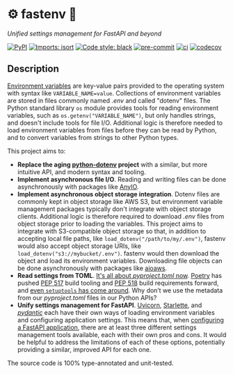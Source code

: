 # ⚙️ fastenv 🚀

_Unified settings management for FastAPI and beyond_

[![PyPI](https://img.shields.io/pypi/v/fastenv?color=success)](https://pypi.org/project/fastenv/)
[![Imports: isort](https://img.shields.io/badge/%20imports-isort-%231674b1?style=flat&labelColor=ef8336)](https://pycqa.github.io/isort/)
[![Code style: black](https://img.shields.io/badge/code%20style-black-000000.svg)](https://black.readthedocs.io/en/stable/)
[![pre-commit](https://img.shields.io/badge/pre--commit-enabled-brightgreen?logo=pre-commit&logoColor=white)](https://github.com/pre-commit/pre-commit)
[![ci](https://github.com/br3ndonland/fastenv/workflows/ci/badge.svg)](https://github.com/br3ndonland/fastenv/actions/workflows/ci.yml)
[![codecov](https://codecov.io/gh/br3ndonland/fastenv/branch/main/graph/badge.svg?token=WDNHES5OYR)](https://codecov.io/gh/br3ndonland/fastenv)

## Description

[Environment variables](https://en.wikipedia.org/wiki/Environment_variable) are key-value pairs provided to the operating system with syntax like `VARIABLE_NAME=value`. Collections of environment variables are stored in files commonly named _.env_ and called "dotenv" files. The Python standard library `os` module provides tools for reading environment variables, such as `os.getenv("VARIABLE_NAME")`, but only handles strings, and doesn't include tools for file I/O. Additional logic is therefore needed to load environment variables from files before they can be read by Python, and to convert variables from strings to other Python types.

This project aims to:

-   **Replace the aging [python-dotenv](https://github.com/theskumar/python-dotenv) project** with a similar, but more intuitive API, and modern syntax and tooling.
-   **Implement asynchronous file I/O**. Reading and writing files can be done asynchronously with packages like [AnyIO](https://github.com/agronholm/anyio).
-   **Implement asynchronous object storage integration**. Dotenv files are commonly kept in object storage like AWS S3, but environment variable management packages typically don't integrate with object storage clients. Additional logic is therefore required to download _.env_ files from object storage prior to loading the variables. This project aims to integrate with S3-compatible object storage so that, in addition to accepting local file paths, like `load_dotenv("/path/to/my/.env")`, fastenv would also accept object storage URIs, like `load_dotenv("s3://mybucket/.env")`. fastenv would then download the object and load its environment variables. Downloading file objects can be done asynchronously with packages like [aioaws](https://github.com/samuelcolvin/aioaws).
-   **Read settings from TOML**. [It's all about _pyproject.toml_ now](https://snarky.ca/what-the-heck-is-pyproject-toml/). [Poetry](https://python-poetry.org/) has pushed [PEP 517](https://www.python.org/dev/peps/pep-0517/) build tooling and [PEP 518](https://www.python.org/dev/peps/pep-0518/) build requirements forward, and [even `setuptools` has come around](https://setuptools.readthedocs.io/en/latest/build_meta.html). Why don’t we use the metadata from our _pyproject.toml_ files in our Python APIs?
-   **Unify settings management for FastAPI**. [Uvicorn](https://www.uvicorn.org/), [Starlette](https://www.starlette.io/config/), and _[pydantic](https://pydantic-docs.helpmanual.io/usage/settings/)_ each have their own ways of loading environment variables and configuring application settings. This means that, when [configuring a FastAPI application](https://fastapi.tiangolo.com/advanced/settings/), there are at least three different settings management tools available, each with their own pros and cons. It would be helpful to address the limitations of each of these options, potentially providing a similar, improved API for each one.

The source code is 100% type-annotated and unit-tested.
